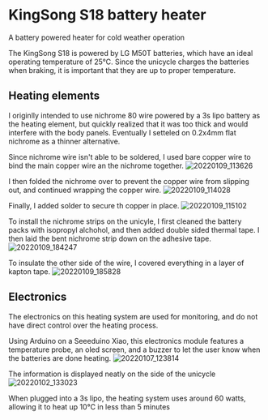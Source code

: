 # KingSong S18 battery heater
A battery powered heater for cold weather operation

The KingSong S18 is powered by LG M50T batteries, which have an ideal operating temperature of 25℃.
Since the unicycle charges the batteries when braking, it is important that they are up to proper temperature.

## Heating elements
I originlly intended to use nichrome 80 wire powered by a 3s lipo battery as the heating element, but quickly realized that it was too thick
and would interfere with the body panels. Eventually I setteled on 0.2x4mm flat nichrome as a thinner alternative. 

Since nichrome wire isn't able to be soldered, I used bare copper wire to bind the main copper wire an the nichrome together. 
![20220109_113626](https://user-images.githubusercontent.com/95006894/148979768-49bf3109-6b16-4333-894e-0ac2bf55e757.jpg)

I then folded the nichrome over to prevent the copper wire from slipping out, and continued wrapping the copper wire.
![20220109_114028](https://user-images.githubusercontent.com/95006894/148979989-b34fa3ad-3ce7-46a7-a8b0-a293e0d211ef.jpg)

Finally, I added solder to secure th copper in place.
![20220109_115102](https://user-images.githubusercontent.com/95006894/148980118-7564e84b-5e63-4217-a47a-c3b12cc31a81.jpg)

To install the nichrome strips on the unicyle, I first cleaned the battery packs with isopropyl alchohol, and then added double sided thermal tape.
I then laid the bent nichrome strip down on the adhesive tape. 
![20220109_184247](https://user-images.githubusercontent.com/95006894/148980709-e3649d3f-bcad-4e96-8fcc-10d130e61e61.jpg)

To insulate the other side of the wire, I covered everything in a layer of kapton tape.
![20220109_185828](https://user-images.githubusercontent.com/95006894/148980928-3803351b-561e-42df-b836-93ab2f669dd5.jpg)

## Electronics

The electronics on this heating system are used for monitoring, and do not have direct control over the heating process. 

Using Arduino on a Seeeduino Xiao, this electronics module features a temperature probe, an oled screen, and a buzzer to let the
user know when the batteries are done heating. 
![20220107_123814](https://user-images.githubusercontent.com/95006894/148981875-2db84fa5-b33e-4a09-9f80-d7e725e5423b.jpg)

The information is displayed neatly on the side of the unicycle
![20220102_133023](https://user-images.githubusercontent.com/95006894/148982234-1c8bb405-64df-4442-b807-23c766a9b50e.jpg)

When plugged into a 3s lipo, the heating system uses around 60 watts, allowing it to heat up 10℃ in less than 5 minutes
